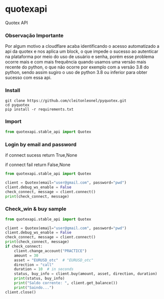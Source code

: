 # quotexapi
Quotex API

### Observação Importante
Por algum motivo a cloudflare acaba identificando o acesso automatizado a api da quotex e nos
aplica um block, o que impede o sucesso ao autenticar na plataforma por meio do uso de usuário 
e senha, porém esse problema ocorre mais e com mais frequência quando usamos uma versão mais
recente do python, o que não ocorre por exemplo com a versão 3.8 do python, sendo assim sugiro
o uso de python 3.8 ou inferior para obter sucesso com essa api.

### Install
````shell
git clone https://github.com/cleitonleonel/pyquotex.git
cd pyquotex
pip install -r requirements.txt
````

### Import
```python
from quotexapi.stable_api import Quotex
```

### Login by email and password
if connect sucess return True,None  

if connect fail return False,None  
```python
from quotexapi.stable_api import Quotex

client = Quotex(email="user@gmail.com", password="pwd")
client.debug_ws_enable = False
check_connect, message = client.connect()
print(check_connect, message)
```
### Check_win & buy sample

```python
from quotexapi.stable_api import Quotex

client = Quotex(email="user@gmail.com", password="pwd")
client.debug_ws_enable = False
check_connect, message = client.connect()
print(check_connect, message)
if check_connect:
    client.change_account("PRACTICE")
    amount = 30
    asset = "EURUSD_otc"  # "EURUSD_otc"
    direction = "call"
    duration = 10  # in seconds
    status, buy_info = client.buy(amount, asset, direction, duration)
    print(status, buy_info)
    print("Saldo corrente: ", client.get_balance())
    print("Saindo...")
client.close()
```
